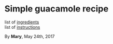 # Simple guacamole recipe

list of [ingredients](ingredients.md)  
list of [instructions](instructions.md)

By **Mary**, May 24th, 2017
